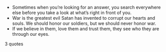  - Sometimes when you’re looking for an answer, you search everywhere else before you take a look at what’s right in front of you.
 - War is the greatest evil Satan has invented to corrupt our hearts and souls. We should honor our soldiers, but we should never honor war.
 - If we believe in them, love them and trust them, they see who they are through our eyes.

3 quotes